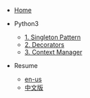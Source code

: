 - [Home](README.md)
- Python3
  - [1. Singleton Pattern](python3/1_singleton_pattern.md)
  - [2. Decorators](python3/2_decorators.md)
  - [3. Context Manager](python3/3_context_manager.md)

- Resume
  - [en-us](resume/en-us.md)
  - [中文版](resume/zh-cn.md)
